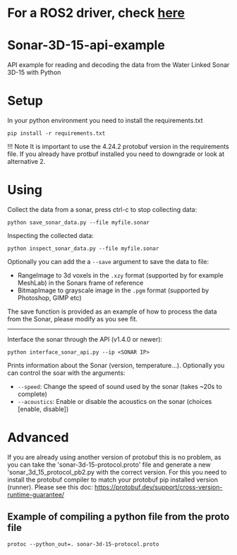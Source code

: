 # For a ROS2 driver, check [here](https://github.com/smarc-project/waterlinked_3d_sonar_driver)

# Sonar-3D-15-api-example

API example for reading and decoding the data from the Water Linked Sonar 3D-15 with Python

# Setup

In your python environment you need to install the requirements.txt 
```consol
pip install -r requirements.txt
```
!!! Note
    It is important to use the 4.24.2 protobuf version in the requirements file. If you already have protbuf installed you need to downgrade or look at alternative 2.

# Using

Collect the data from a sonar, press ctrl-c to stop collecting data:

```consol
python save_sonar_data.py --file myfile.sonar
```

Inspecting the collected data:

```consol
python inspect_sonar_data.py --file myfile.sonar
```

Optionally you can add the a `--save` argument to save the data to file:
- RangeImage to 3d voxels in the `.xzy` format (supported by for example MeshLab) in the Sonars frame of reference
- BitmapImage to grayscale image in the `.pgm` format (supported by Photoshop, GIMP etc)

The save function is provided as an example of how to process the data from the Sonar, please modify as you see fit.
_____
Interface the sonar through the API (v1.4.0 or newer):

```consol
python interface_sonar_api.py --ip <SONAR IP>
```
Prints information about the Sonar (version, temperature...). Optionally you can control the soar with the arguments:
- `--speed`: Change the speed of sound used by the sonar (takes ~20s to complete)
- `--acoustics`: Enable or disable the acoustics on the sonar (choices [enable, disable]) 

# Advanced

If you are already using another version of protobuf this is no problem, as you can take the 'sonar-3d-15-protocol.proto' file and generate a new 'sonar_3d_15_protocol_pb2.py with the correct version. For this you need to install the protobuf compiler to match your protobuf pip installed version (runner). Please see this doc: https://protobuf.dev/support/cross-version-runtime-guarantee/

## Example of compiling a python file from the proto file
```consol
protoc --python_out=. sonar-3d-15-protocol.proto  
```
